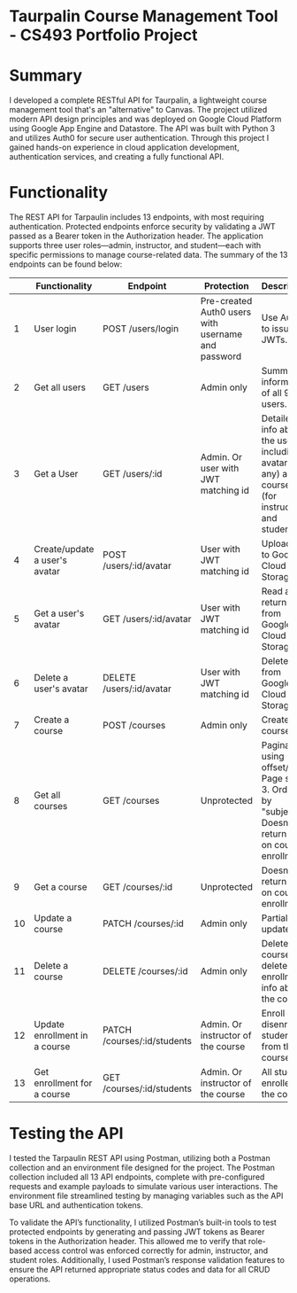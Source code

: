 # Taurpalin Course Management Tool - CS493 Portfolio Project

# Summary

I developed a complete RESTful API for Taurpalin, a lightweight course management tool that's an "alternative" to Canvas. The project utilized modern API design principles and was deployed on Google Cloud Platform using Google App Engine and Datastore. The API was built with Python 3 and utilizes Auth0 for secure user authentication. Through this project I gained hands-on experience in cloud application development, authentication services, and creating a fully functional API.


# Functionality

The REST API for Tarpaulin includes 13 endpoints, with most requiring authentication. Protected endpoints enforce security by validating a JWT passed as a Bearer token in the Authorization header. The application supports three user roles—admin, instructor, and student—each with specific permissions to manage course-related data. The summary of the 13 endpoints can be found below:


| | Functionality | Endpoint | Protection | Description |
| --- | --- | --- | --- | --- |
| 1 | User login | POST /users/login | Pre-created Auth0 users with username and password | Use Auth0 to issue JWTs. | 
| 2	| Get all users | GET /users | Admin only | Summary information of all 9 users. | No info about avatar or courses. | 
| 3	| Get a User | GET /users/:id | Admin. Or user with JWT matching id | Detailed info about the user, including avatar (if any) and courses (for instructors and students). | 
| 4	| Create/update a user's avatar | POST /users/:id/avatar | User with JWT matching id | Upload file to Google Cloud Storage. | 
| 5	| Get a user's avatar | GET /users/:id/avatar | User with JWT matching id | Read and return file from Google Cloud Storage. | 
| 6	| Delete a user's avatar | DELETE /users/:id/avatar | User with JWT matching id | Delete file from Google Cloud Storage. | 
| 7	| Create a course | POST /courses | Admin only | Create a course. | 
| 8	| Get all courses | GET /courses | Unprotected | Paginated using offset/limit. Page size is 3. Ordered by "subject." Doesn’t return info on course enrollment. | 
| 9	| Get a course | GET /courses/:id | Unprotected | Doesn’t return info on course enrollment. | 
| 10| Update a course | PATCH /courses/:id | Admin only | Partial update. | 
| 11| Delete a course | DELETE /courses/:id | Admin only | Delete course and delete enrollment info about the course. | 
| 12| Update enrollment in a course | PATCH /courses/:id/students | Admin. Or instructor of the course | Enroll or disenroll students from the course. | 
| 13| Get enrollment for a course | GET /courses/:id/students | Admin. Or instructor of the course | All students enrolled in the course. | 





# Testing the API
I tested the Tarpaulin REST API using Postman, utilizing both a Postman collection and an environment file designed for the project. The Postman collection included all 13 API endpoints, complete with pre-configured requests and example payloads to simulate various user interactions. The environment file streamlined testing by managing variables such as the API base URL and authentication tokens.

To validate the API’s functionality, I utilized Postman’s built-in tools to test protected endpoints by generating and passing JWT tokens as Bearer tokens in the Authorization header. This allowed me to verify that role-based access control was enforced correctly for admin, instructor, and student roles. Additionally, I used Postman’s response validation features to ensure the API returned appropriate status codes and data for all CRUD operations.